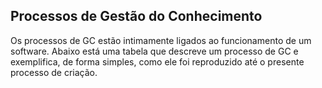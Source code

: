 ## Processos de Gestão do Conhecimento

Os processos de GC estão intimamente ligados ao funcionamento de um software. Abaixo está uma tabela que descreve um processo de GC e exemplifica, de forma simples, como ele foi reproduzido até o presente processo de criação.
